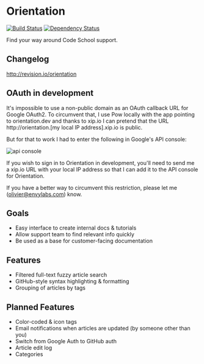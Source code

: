 # Orientation
[![Build Status](https://magnum.travis-ci.com/codeschool/orientation.png?token=bYo3ib4PCJrDSsNRgsEK&branch=master)](https://magnum.travis-ci.com/codeschool/orientation) [![Dependency Status](https://gemnasium.com/d7600ed624a85ad2598fc3f4ceea5445.png)](https://gemnasium.com/codeschool/orientation) 

Find your way around Code School support.

## Changelog
http://revision.io/orientation

## OAuth in development
It's impossible to use a non-public domain as an OAuth callback URL for Google OAuth2. To circumvent that, I use Pow locally with the app pointing to orientation.dev and thanks to xip.io I can pretend that the URL http://orientation.[my local IP address].xip.io is public.

But for that to work I had to enter the following in Google's API console: 

![api console](http://f.cl.ly/items/2j1o021o3f3E053o0w2A/Screen%20Shot%202013-01-30%20at%207.33.18%20PM.png)

If you wish to sign in to Orientation in development, you'll need to send me a xip.io URL with your local IP address so that I can add it to the API console for Orientation.

If you have a better way to circumvent this restriction, please let me (olivier@envylabs.com) know.

## Goals

* Easy interface to create internal docs & tutorials
* Allow support team to find relevant info quickly
* Be used as a base for customer-facing documentation

## Features

* Filtered full-text fuzzy article search
* GitHub-style syntax highlighting & formatting
* Grouping of articles by tags

## Planned Features
* Color-coded & icon tags
* Email notifications when articles are updated (by someone other than you)
* Switch from Google Auth to GitHub auth
* Article edit log
* Categories